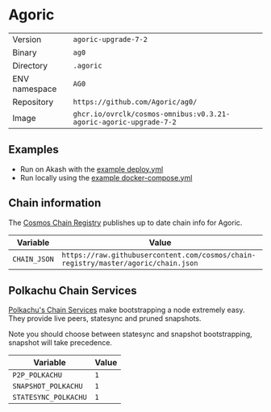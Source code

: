 # Agoric

| | |
|---|---|
|Version|`agoric-upgrade-7-2`|
|Binary|`ag0`|
|Directory|`.agoric`|
|ENV namespace|`AG0`|
|Repository|`https://github.com/Agoric/ag0/`|
|Image|`ghcr.io/ovrclk/cosmos-omnibus:v0.3.21-agoric-agoric-upgrade-7-2`|

## Examples

- Run on Akash with the [example deploy.yml](./deploy.yml)
- Run locally using the [example docker-compose.yml](./docker-compose.yml)

## Chain information

The [Cosmos Chain Registry](https://github.com/cosmos/chain-registry) publishes up to date chain info for Agoric.

|Variable|Value|
|---|---|
|`CHAIN_JSON`|`https://raw.githubusercontent.com/cosmos/chain-registry/master/agoric/chain.json`|

## Polkachu Chain Services

[Polkachu's Chain Services](https://www.polkachu.com/) make bootstrapping a node extremely easy. They provide live peers, statesync and pruned snapshots.

Note you should choose between statesync and snapshot bootstrapping, snapshot will take precedence.

|Variable|Value|
|---|---|
|`P2P_POLKACHU`|`1`|
|`SNAPSHOT_POLKACHU`|`1`|
|`STATESYNC_POLKACHU`|`1`|
